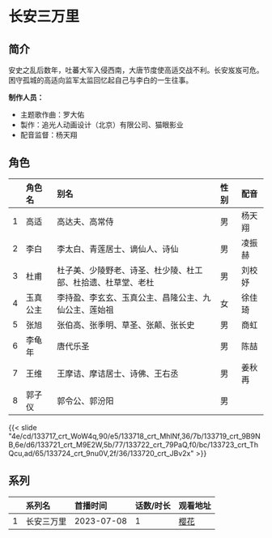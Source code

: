 # 长安三万里


## 简介

安史之乱后数年，吐蕃大军入侵西南，大唐节度使高适交战不利。长安岌岌可危。困守孤城的高适向监军太监回忆起自己与李白的一生往事。


**制作人员：**
- 主题歌作曲：罗大佑
- 製作：追光人动画设计（北京）有限公司、猫眼影业
- 配音监督：杨天翔

## 角色

|     |   角色名   |   别名  | 性别 |  配音  |
|:--- |:------  |:----      |:---  |:--   |
| 1 | 高适 | 高达夫、高常侍 | 男 | 杨天翔 |
| 2 | 李白 | 李太白、青莲居士、谪仙人、诗仙 | 男 | 凌振赫 |
| 3 | 杜甫 | 杜子美、少陵野老、诗圣、杜少陵、杜工部、杜拾遗、杜草堂、老杜 | 男 | 刘校妤 |
| 4 | 玉真公主 | 李持盈、李玄玄、玉真公主、昌隆公主、九仙公主、莲始祖 | 女 | 徐佳琦 |
| 5 | 张旭 | 张伯高、张季明、草圣、张颠、张长史 | 男 | 商虹 |
| 6 | 李龟年 | 唐代乐圣 | 男 | 陈喆 |
| 7 | 王维 | 王摩诘、摩诘居士、诗佛、王右丞 | 男 | 姜秋再 |
| 8 | 郭子仪 | 郭令公、郭汾阳 | 男 |  |

{{< slide "4e/cd/133717_crt_WoW4q,90/e5/133718_crt_MhlNf,36/7b/133719_crt_9B9NB,6e/d6/133721_crt_M9E2W,5b/77/133722_crt_79PaQ,f0/bc/133723_crt_ThQcu,ad/65/133724_crt_9nu0V,2f/36/133720_crt_JBv2x" >}}

## 系列

|     |   系列名   |   首播时间  | 话数/时长  | 观看地址 |
|:---  |:------    |:----      |:---       |:---  |
| 1 | 长安三万里 | 2023-07-08 | 1 | [樱花](http://www.tlqh.com/p/15026-1-1.html)  |



